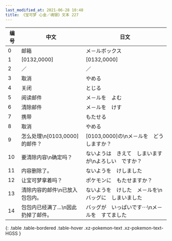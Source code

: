 ```yaml
---
last_modified_at: 2021-06-28 10:40
title: 《宝可梦 心金／魂银》文本 227
---
```

| 编号 | 中文 | 日文 |
| ---- | ---- | ---- |
| 0 | 邮箱 | メ－ルボックス |
| 1 | [0132,0000] | [0132,0000] |
| 2 | ／ | ／ |
| 3 | 取消 | やめる |
| 4 | 关闭 | とじる |
| 5 | 阅读邮件 | メ－ルを　よむ |
| 6 | 清除邮件 | メ－ルを　けす |
| 7 | 携带 | もたせる |
| 8 | 取消 | やめる |
| 9 | 怎么处理\n[0103,0000]的邮件？ | [0103,0000]の\nメ－ルを　どうしますか？ |
| 10 | 要清除内容\n确定吗？ | ないようは　きえて　しまいますが\nよろしい　ですか？ |
| 11 | 内容删除了。 | ないようを　けしました |
| 12 | 让宝可梦拿着吗？ | ポケモンに　もたせますか？ |
| 13 | 清除内容的邮件\n已放入包包内。 | ないようを　けした　メ－ルを\nバッグに　しまいました |
| 14 | 包包内已经满了…\n因此扔掉了邮件。 | バッグが　いっぱいです⋯\nメ－ルを　すてました |
{: .table .table-bordered .table-hover .xz-pokemon-text .xz-pokemon-text-HGSS }